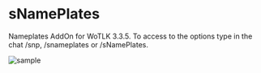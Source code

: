 # sNamePlates
Nameplates AddOn for WoTLK 3.3.5. To access to the options type in the chat /snp, /snameplates or /sNamePlates.

![sample](https://user-images.githubusercontent.com/69049114/181871079-58f8eeeb-2e5a-40ef-b82d-28a7f2c2c813.png)
